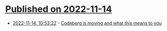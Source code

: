 # [Published on 2022-11-14](index.md)

* [2022-11-14, 10:53:22](https://news.ycombinator.com/item?id=33592381) - [Codeberg is moving and what this means to you](https://blog.codeberg.org/codeberg-is-moving-and-what-this-means-to-you.html)
